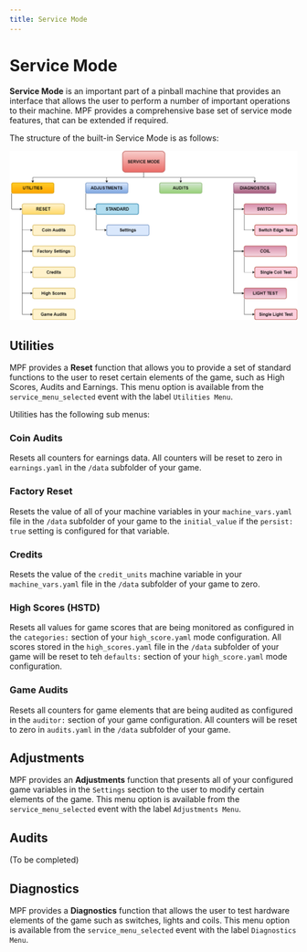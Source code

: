 ```yaml
---
title: Service Mode
---
```


# Service Mode


**Service Mode** is an important part of a pinball machine that provides
an interface that allows the user to perform a number of important
operations to their machine. MPF provides a comprehensive base set of
service mode features, that can be extended if required.

The structure of the built-in Service Mode is as follows:

![image](images/serice_mode_menu_map.png)

## Utilities

MPF provides a **Reset** function that allows you to provide a set of
standard functions to the user to reset certain elements of the game,
such as High Scores, Audits and Earnings. This menu option is available
from the `service_menu_selected` event with the label `Utilities Menu`.

Utilities has the following sub menus:

### Coin Audits

Resets all counters for earnings data. All counters will be reset to
zero in `earnings.yaml` in the `/data` subfolder of your game.

### Factory Reset

Resets the value of all of your machine variables in your
`machine_vars.yaml` file in the `/data` subfolder of your game to the
`initial_value` if the `persist: true` setting is configured for that
variable.

### Credits

Resets the value of the `credit_units` machine variable in your
`machine_vars.yaml` file in the `/data` subfolder of your game to zero.

### High Scores (HSTD)

Resets all values for game scores that are being monitored as configured
in the `categories:` section of your `high_score.yaml` mode
configuration. All scores stored in the `high_scores.yaml` file in the
`/data` subfolder of your game will be reset to teh `defaults:` section
of your `high_score.yaml` mode configuration.

### Game Audits

Resets all counters for game elements that are being audited as
configured in the `auditor:` section of your game configuration. All
counters will be reset to zero in `audits.yaml` in the `/data` subfolder
of your game.

## Adjustments

MPF provides an **Adjustments** function that presents all of your
configured game variables in the `Settings` section to the user to
modify certain elements of the game. This menu option is available from
the `service_menu_selected` event with the label `Adjustments Menu`.

## Audits

(To be completed)

## Diagnostics

MPF provides a **Diagnostics** function that allows the user to test
hardware elements of the game such as switches, lights and coils. This
menu option is available from the `service_menu_selected` event with the
label `Diagnostics Menu`.

